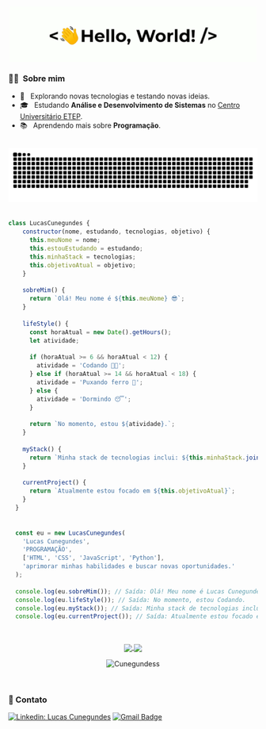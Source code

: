 <div align="center">
    <img src="./greetings.gif" align="center" height="" width="500" />
</div>

### <h3> 👨‍🦱 &nbsp;Sobre mim </h3>

- 🤔 &nbsp; Explorando novas tecnologias e testando novas ideias.
- 🎓 &nbsp; Estudando **Análise e Desenvolvimento de Sistemas** no <a href="https://etep.edu.br/">Centro Universitário ETEP</a>.
- 📚 &nbsp; Aprendendo mais sobre **Programação**.

<br>

<div align="center">
  <img src="https://github.com/1999AZZAR/1999AZZAR/blob/main/resources/img/grid-snake.svg"
       alt="snake" />
</div>

<!-- <a href="https://github.com/anuraghazra/convoychat">
  <img align="center"  min-width="400px" max-width="400px" width="400px" height = "250px"  align="right" src="https://raw.githubusercontent.com/MicaelliMedeiros/micaellimedeiros/master/image/computer-illustration.png" />
</a>  -->
<br/>

```JavaScript
class LucasCunegundes {
    constructor(nome, estudando, tecnologias, objetivo) {
      this.meuNome = nome;
      this.estouEstudando = estudando;
      this.minhaStack = tecnologias;
      this.objetivoAtual = objetivo;
    }
  
    sobreMim() {
      return `Olá! Meu nome é ${this.meuNome} 😎`;
    }
  
    lifeStyle() {
      const horaAtual = new Date().getHours();
      let atividade;
 
      if (horaAtual >= 6 && horaAtual < 12) {
        atividade = 'Codando 👨‍💻';
      } else if (horaAtual >= 14 && horaAtual < 18) {
        atividade = 'Puxando ferro 💪';
      } else {
        atividade = 'Dormindo 😴';
      }

      return `No momento, estou ${atividade}.`;
    }
  
    myStack() {
      return `Minha stack de tecnologias inclui: ${this.minhaStack.join(", ")}.`;
    }
  
    currentProject() {
      return `Atualmente estou focado em ${this.objetivoAtual}`;
    }
  }
  

  const eu = new LucasCunegundes(
    'Lucas Cunegundes',
    'PROGRAMAÇÃO',
    ['HTML', 'CSS', 'JavaScript', 'Python'],
    'aprimorar minhas habilidades e buscar novas oportunidades.'
  );
  
  console.log(eu.sobreMim()); // Saída: Olá! Meu nome é Lucas Cunegundes 😎
  console.log(eu.lifeStyle()); // Saída: No momento, estou Codando.
  console.log(eu.myStack()); // Saída: Minha stack de tecnologias inclui: HTML, CSS, JavaScript, Python
  console.log(eu.currentProject()); // Saída: Atualmente estou focado em aprimorar minhas habilidades e buscar novas oportunidades.

```
<br/>

<!-- <a href="https://github.com/anuraghazra/github-readme-stats">
  <img position="center" src="https://streak-stats.demolab.com?user=Cunegundess&theme=transparent&date_format=j%20M%5B%20Y%5D" />
</a> -->
<!-- <a href="https://github.com/anuraghazra/github-readme-stats">
  <img position="center" src="https://github-readme-stats.vercel.app/api?username=Cunegundess&show_icons=true&theme=transparent" />
</a> -->
<p align="center">
  <a href="https://github.com/Cunegundess">
    <img align="center"  height="175px" src="https://github-readme-stats.vercel.app/api?username=Cunegundess&show_icons=true&hide_border=true&title_color=94b4a4&amp&icon_color=FFFFFF&amp&text_color=FFFFFF&amp&bg_color=000000&count_private=true&include_all_commits=true"/>
  </a>
  <a href="https://github.com/Ratheshan03">
    <img align="center" height="175px"  src="https://github-readme-stats.vercel.app/api/top-langs/?username=Cunegundess&text_color=FFFFFF&bg_color=000000&title_color=94b4a4&langs_count=15&layout=compact&hide_border=true" />
  </a>
</p>
  <p align="center"><img align="center" src="https://streak-stats.demolab.com?user=Cunegundess&theme=highcontrast&hide_border=true&date_format=j%20M%5B%20Y%5D" alt="Cunegundess" /></p>

<br>
<h3 align="left">
📲 Contato
</h3>

[![Linkedin: Lucas Cunegundes](https://img.shields.io/badge/-Lucas_Cunegundes-blue?style=flat-square&logo=Linkedin&logoColor=white&link=https://www.linkedin.com/in/lucas-cunegundes/)](https://www.linkedin.com/in/lucas-cunegundes/)
[![Gmail Badge](https://img.shields.io/badge/-lucascsantana6@gmail.com-b70106?style=flat-square&logo=Gmail&logoColor=white&link=mailto:lucascsantana6@gmail.com)](mailto:lucascsantana6@gmail.com)
<!-- [![Instagram: cunegundez_](https://img.shields.io/badge/-cunegundez_-DF0174?style=flat-square&labelColor=DF0174&logo=instagram&logoColor=white&link=https://www.instagram.com/cunegundez_/)](https://www.instagram.com/cunegundez_/) -->


